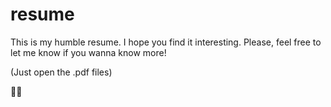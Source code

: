 # resume 
This is my humble resume. I hope you find it interesting.
Please, feel free to let me know if you wanna know more!

(Just open the .pdf files)




🧄💧
